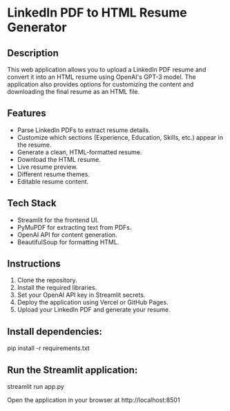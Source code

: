 # LinkedIn PDF to HTML Resume Generator

## Description
This web application allows you to upload a LinkedIn PDF resume and convert it into an HTML resume using OpenAI's GPT-3 model. The application also provides options for customizing the content and downloading the final resume as an HTML file.

## Features
- Parse LinkedIn PDFs to extract resume details.
- Customize which sections (Experience, Education, Skills, etc.) appear in the resume.
- Generate a clean, HTML-formatted resume.
- Download the HTML resume.
- Live resume preview.
- Different resume themes.
- Editable resume content.

## Tech Stack
- Streamlit for the frontend UI.
- PyMuPDF for extracting text from PDFs.
- OpenAI API for content generation.
- BeautifulSoup for formatting HTML.

## Instructions
1. Clone the repository.
2. Install the required libraries.
3. Set your OpenAI API key in Streamlit secrets.
4. Deploy the application using Vercel or GitHub Pages.
5. Upload your LinkedIn PDF and generate your resume.

## Install dependencies:
pip install -r requirements.txt

## Run the Streamlit application:
streamlit run app.py

Open the application in your browser at http://localhost:8501


